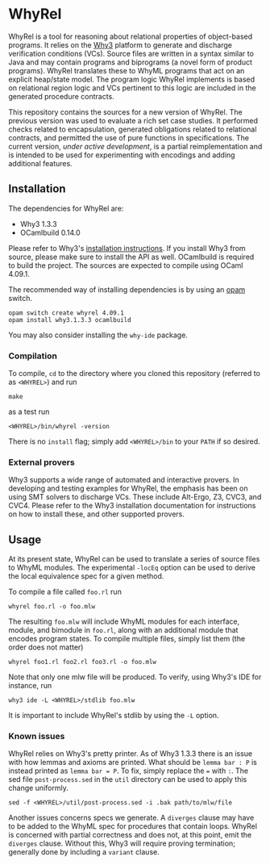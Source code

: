 # WhyRel

WhyRel is a tool for reasoning about relational properties of object-based
programs.  It relies on the [Why3](http://why3.lri.fr) platform to generate and
discharge verification conditions (VCs).  Source files are written in a syntax
similar to Java and may contain programs and biprograms (a novel form of product
programs).  WhyRel translates these to WhyML programs that act on an explicit
heap/state model.  The program logic WhyRel implements is based on relational
region logic and VCs pertinent to this logic are included in the generated
procedure contracts.

This repository contains the sources for a new version of WhyRel.  The previous
version was used to evaluate a rich set case studies.  It performed checks
related to encapsulation, generated obligations related to relational contracts,
and permitted the use of pure functions in specifications.  The current version,
_under active development_, is a partial reimplementation and is intended to be
used for experimenting with encodings and adding additional features.


## Installation

The dependencies for WhyRel are:

- Why3 1.3.3
- OCamlbuild 0.14.0 

Please refer to Why3's [installation instructions](http://why3.lri.fr/doc/install.html#installing-why3).
If you install Why3 from source, please make sure to install the API as well.
OCamlbuild is required to build the project.  The sources are expected to
compile using OCaml 4.09.1.

The recommended way of installing dependencies is by using an [opam](https://opam.ocaml.org) switch.

```
opam switch create whyrel 4.09.1
opam install why3.1.3.3 ocamlbuild
```

You may also consider installing the `why-ide` package.

### Compilation

To compile, `cd` to the directory where you cloned this repository (referred to
as `<WHYREL>`) and run

```
make
```

as a test run

```
<WHYREL>/bin/whyrel -version
```

There is no `install` flag; simply add `<WHYREL>/bin` to your `PATH` if so desired.

### External provers

Why3 supports a wide range of automated and interactive provers.  In developing
and testing examples for WhyRel, the emphasis has been on using SMT solvers to
discharge VCs.  These include Alt-Ergo, Z3, CVC3, and CVC4.  Please refer to the
Why3 installation documentation for instructions on how to install these, and
other supported provers.


## Usage

At its present state, WhyRel can be used to translate a series of source files
to WhyML modules.  The experimental `-locEq` option can be used to derive the
local equivalence spec for a given method.

To compile a file called `foo.rl` run

```
whyrel foo.rl -o foo.mlw
```

The resulting `foo.mlw` will include WhyML modules for each interface, module,
and bimodule in `foo.rl`, along with an additional module that encodes program
states.  To compile multiple files, simply list them (the order does not matter)

```
whyrel foo1.rl foo2.rl foo3.rl -o foo.mlw
```

Note that only one mlw file will be produced. To verify, using Why3's IDE for
instance, run

```
why3 ide -L <WHYREL>/stdlib foo.mlw
```

It is important to include WhyRel's stdlib by using the `-L` option.


### Known issues

WhyRel relies on Why3's pretty printer.  As of Why3 1.3.3 there is an issue with
how lemmas and axioms are printed.  What should be `lemma bar : P` is instead
printed as `lemma bar = P`.  To fix, simply replace the `=` with `:`.  The sed
file `post-process.sed` in the `util` directory can be used to apply this change
uniformly.

```
sed -f <WHYREL>/util/post-process.sed -i .bak path/to/mlw/file
```

Another issues concerns specs we generate.  A `diverges` clause may have to be
added to the WhyML spec for procedures that contain loops.  WhyRel is concerned
with partial correctness and does not, at this point, emit the `diverges`
clause.  Without this, Why3 will require proving termination; generally done by
including a `variant` clause.
